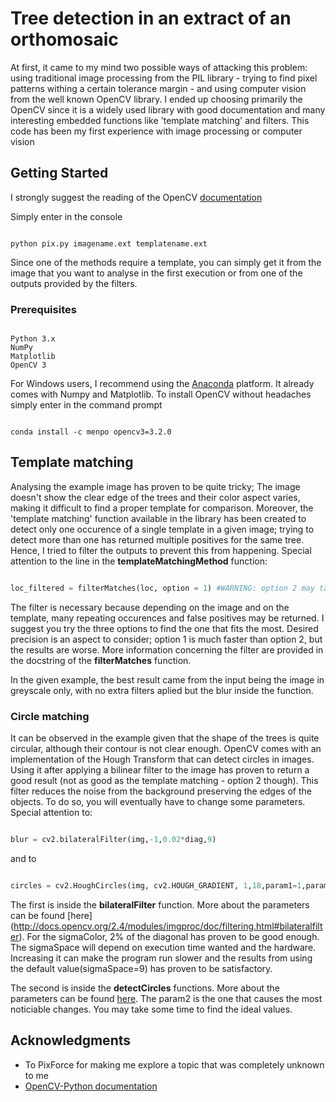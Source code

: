 
# Tree detection in an extract of an orthomosaic

At first, it came to my mind two possible ways of attacking this problem: using traditional image processing from the PIL
library - trying to find pixel patterns withing a certain tolerance margin -  and using computer vision from the
well known OpenCV library. I ended up choosing primarily the OpenCV since it is a widely used library with good documentation and  many
interesting embedded functions like 'template matching' and filters. This code has been my first experience with image processing or
computer vision

## Getting Started

I strongly suggest the reading of the OpenCV [documentation](http://docs.opencv.org/trunk/d6/d00/tutorial_py_root.html)

Simply enter in the console 

```

python pix.py imagename.ext templatename.ext

```
Since one of the methods require a template, you can simply get it from the image that you want to analyse in the first execution or 
from one of the outputs provided by the filters.

### Prerequisites

```

Python 3.x
NumPy
Matplotlib
OpenCV 3

```

For Windows users, I recommend using the [Anaconda](https://www.continuum.io/downloads) platform. It already comes with Numpy and
Matplotlib. To install OpenCV without headaches simply enter in the command prompt
```

conda install -c menpo opencv3=3.2.0

```

## Template matching

Analysing the example image has proven to be quite tricky; The image doesn't show the clear edge of the trees
and their color aspect varies, making it difficult to find a proper template for comparison. Moreover, the
'template matching' function available in the library has been created to detect only one occurence of
a single template in a given image; trying to detect more than one has returned multiple positives for the 
same tree. Hence, I tried to filter the outputs to prevent this from happening. Special attention to the line in
the **templateMatchingMethod** function:

```Python

loc_filtered = filterMatches(loc, option = 1) #WARNING: option 2 may take much longer to execute

```
The filter is necessary because depending on the image and on the template, many repeating occurences and false positives may be
returned. I suggest you try the three options to find the one that fits the most. Desired precision is an aspect to consider; option 1 is much faster than option 2, but the results are worse. 
More information concerning the filter are provided in the docstring of the **filterMatches** function. 

In the given example, the best result came from the input being the image in greyscale only, with no extra filters aplied but the blur
inside the function.


### Circle matching

It can be observed in the example given that the shape of the trees is quite circular, although their contour is not clear enough.
OpenCV comes with an implementation of the Hough Transform that can detect circles in images. Using it after applying a bilinear filter
to the image has proven to return a good result (not as good as the template matching - option 2 though). This filter reduces the noise
from the background preserving the edges of the objects. To do so, you will eventually have to change some parameters. 
Special attention to:

```python

blur = cv2.bilateralFilter(img,-1,0.02*diag,9)

```

and to

```python

circles = cv2.HoughCircles(img, cv2.HOUGH_GRADIENT, 1,18,param1=1,param2=18,minRadius=10,maxRadius=17)

```

The first is inside the **bilateralFilter** function. More about the parameters can be found [here] (http://docs.opencv.org/2.4/modules/imgproc/doc/filtering.html#bilateralfilter). For the sigmaColor, 2% of the diagonal has proven to
be good enough. The sigmaSpace will depend on execution time wanted and the hardware. Increasing it can make the program run slower and
the results from using the default value(sigmaSpace=9) has proven to be satisfactory.

The second is inside the **detectCircles** functions. More about the parameters can be found [here](http://docs.opencv.org/2.4/modules/imgproc/doc/feature_detection.html?highlight=houghcircles#houghcircles). The param2 is the one that
causes the most noticiable changes. You may take some time to find the ideal values.


## Acknowledgments

* To PixForce for making me explore a topic that was completely unknown to me
* [OpenCV-Python documentation](http://docs.opencv.org/trunk/d6/d00/tutorial_py_root.html)
